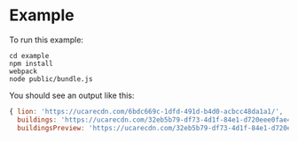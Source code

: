 # Example

To run this example:

```
cd example
npm install
webpack
node public/bundle.js
```

You should see an output like this:

```js
{ lion: 'https://ucarecdn.com/6bdc669c-1dfd-491d-b4d0-acbcc48da1a1/',
  buildings: 'https://ucarecdn.com/32eb5b79-df73-4d1f-84e1-d720eee0fae4/',
  buildingsPreview: 'https://ucarecdn.com/32eb5b79-df73-4d1f-84e1-d720eee0fae4/-/preview/480x480/' }
```